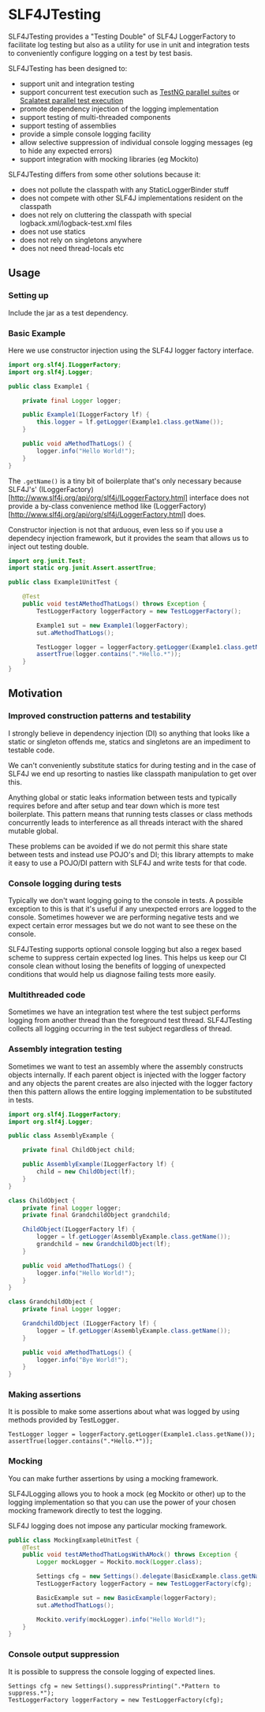 # SLF4JTesting

SLF4JTesting provides a "Testing Double" of SLF4J LoggerFactory to facilitate log testing but also as a utility
for use in unit and integration tests to conveniently configure logging on a test by test basis.

SLF4JTesting has been designed to:

- support unit and integration testing
- support concurrent test execution such as [TestNG parallel suites](http://testng.org/doc/documentation-main.html#parallel-suites) or [Scalatest parallel test execution](http://doc.scalatest.org/2.0/index.html#org.scalatest.ParallelTestExecution) 
- promote dependency injection of the logging implementation
- support testing of multi-threaded components
- support testing of assemblies
- provide a simple console logging facility
- allow selective suppression of individual console logging messages (eg to hide any expected errors)
- support integration with mocking libraries (eg Mockito)

SLF4JTesting differs from some other solutions because it:   

* does not pollute the classpath with any StaticLoggerBinder stuff
* does not compete with other SLF4J implementations resident on the classpath
* does not rely on cluttering the classpath with special logback.xml/logback-test.xml files
* does not use statics
* does not rely on singletons anywhere
* does not need thread-locals etc 

## Usage

### Setting up

Include the jar as a test dependency.

### Basic Example

Here we use constructor injection using the SLF4J logger factory interface.

```java
import org.slf4j.ILoggerFactory;
import org.slf4j.Logger;

public class Example1 {

    private final Logger logger;

    public Example1(ILoggerFactory lf) {
        this.logger = lf.getLogger(Example1.class.getName());
    }

    public void aMethodThatLogs() {
        logger.info("Hello World!");
    }
}
```

The `.getName()` is a tiny bit of boilerplate that's only necessary because SLF4J's'
(ILoggerFactory)[http://www.slf4j.org/api/org/slf4j/ILoggerFactory.html] interface does not provide a by-class convenience
method like (LoggerFactory)[http://www.slf4j.org/api/org/slf4j/LoggerFactory.html] does.

Constructor injection is not that arduous, even less so if you use a dependecy injection framework, but it provides the seam that allows us to
inject out testing double.

```java
import org.junit.Test;
import static org.junit.Assert.assertTrue;

public class Example1UnitTest {

    @Test
    public void testAMethodThatLogs() throws Exception {
        TestLoggerFactory loggerFactory = new TestLoggerFactory();

        Example1 sut = new Example1(loggerFactory);
        sut.aMethodThatLogs();

        TestLogger logger = loggerFactory.getLogger(Example1.class.getName());
        assertTrue(logger.contains(".*Hello.*"));
    }
}
```


## Motivation

### Improved construction patterns and testability

I strongly believe in dependency injection (DI) so anything that looks like a static or singleton offends me,
statics and singletons are an impediment to testable code.

We can't conveniently substitute statics for during testing and in the case of SLF4J we end up resorting to
nasties like classpath manipulation to get over this.

Anything global or static leaks information between tests and typically requires before and after setup
and tear down which is more test boilerplate.
This pattern means that running tests classes or class methods concurrently leads to interference as all threads interact with the
shared mutable global.

These problems can be avoided if we do not permit this share state between tests and instead use POJO's and DI; this library attempts
to make it easy to use a POJO/DI pattern with SLF4J and write tests for that code.

### Console logging during tests

Typically we don't want logging going to the console in tests. A possible exception to this is that it's useful
if any unexpected errors are logged to the console. Sometimes however we are performing negative tests and we expect
certain error messages but we do not want to see these on the console.

SLF4JTesting supports optional console logging but also a regex based scheme to suppress certain expected log lines.
This helps us keep our CI console clean without losing the benefits of logging of unexpected conditions that would help
us diagnose failing tests more easily.

### Multithreaded code

Sometimes we have an integration test where the test subject performs logging from another thread than the foreground test thread.
SLF4JTesting collects all logging occurring in the test subject regardless of thread.

### Assembly integration testing

Sometimes we want to test an assembly where the assembly constructs objects internally.
If each parent object is injected with the logger factory and any objects the parent creates are also injected with the
 logger factory then this pattern allows the entire logging implementation to be substituted in tests.

 ```java
 import org.slf4j.ILoggerFactory;
 import org.slf4j.Logger;

 public class AssemblyExample {

     private final ChildObject child;

     public AssemblyExample(ILoggerFactory lf) {
         child = new ChildObject(lf);
     }
 }

 class ChildObject {
     private final Logger logger;
     private final GrandchildObject grandchild;

     ChildObject(ILoggerFactory lf) {
         logger = lf.getLogger(AssemblyExample.class.getName());
         grandchild = new GrandchildObject(lf);
     }

     public void aMethodThatLogs() {
         logger.info("Hello World!");
     }
 }

 class GrandchildObject {
     private final Logger logger;

     GrandchildObject (ILoggerFactory lf) {
         logger = lf.getLogger(AssemblyExample.class.getName());
     }

     public void aMethodThatLogs() {
         logger.info("Bye World!");
     }
 }
 ```

### Making assertions

It is possible to make some assertions about what was logged by using methods provided by   TestLogger`.`

```
TestLogger logger = loggerFactory.getLogger(Example1.class.getName());
assertTrue(logger.contains(".*Hello.*"));
```

### Mocking

You can make further assertions by using a mocking framework.

SLF4JLogging allows you to hook a mock (eg Mockito or other) up to the logging implementation so that
 you can use the power of your chosen mocking framework directly to test the logging.

SLF4J logging does not impose any particular mocking framework.

```java
public class MockingExampleUnitTest {
    @Test
    public void testAMethodThatLogsWithAMock() throws Exception {
        Logger mockLogger = Mockito.mock(Logger.class);

        Settings cfg = new Settings().delegate(BasicExample.class.getName(), mockLogger);
        TestLoggerFactory loggerFactory = new TestLoggerFactory(cfg);

        BasicExample sut = new BasicExample(loggerFactory);
        sut.aMethodThatLogs();

        Mockito.verify(mockLogger).info("Hello World!");
    }
}
```

### Console output suppression

It is possible to suppress the console logging of expected lines.

```
Settings cfg = new Settings().suppressPrinting(".*Pattern to suppress.*");
TestLoggerFactory loggerFactory = new TestLoggerFactory(cfg);
```
